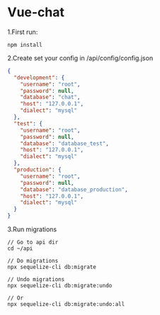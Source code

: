 # Vue-chat
1.First run:  
```$xslt
npm install
```
2.Create set your config in /api/config/config.json 
```json
{
  "development": {
    "username": "root",
    "password": null,
    "database": "chat",
    "host": "127.0.0.1",
    "dialect": "mysql"
  },
  "test": {
    "username": "root",
    "password": null,
    "database": "database_test",
    "host": "127.0.0.1",
    "dialect": "mysql"
  },
  "production": {
    "username": "root",
    "password": null,
    "database": "database_production",
    "host": "127.0.0.1",
    "dialect": "mysql"
  }
}
```
3.Run migrations
```$xslt
// Go to api dir
cd ~/api

// Do migrations
npx sequelize-cli db:migrate

// Undo migrations
npx sequelize-cli db:migrate:undo

// Or 
npx sequelize-cli db:migrate:undo:all
```

